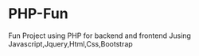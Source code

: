 # PHP-Fun
Fun Project using PHP for backend and frontend  Jusing Javascript,Jquery,Html,Css,Bootstrap
